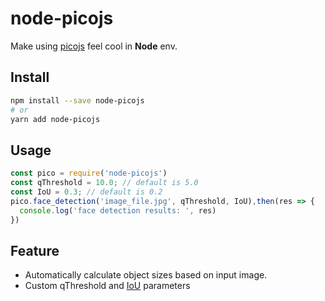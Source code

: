 # node-picojs

Make using [picojs](https://github.com/tehnokv/picojs) feel cool in **Node** env.

## Install

```bash
npm install --save node-picojs
# or
yarn add node-picojs
```

## Usage

```js
const pico = require('node-picojs')
const qThreshold = 10.0; // default is 5.0
const IoU = 0.3; // default is 0.2
pico.face_detection('image_file.jpg', qThreshold, IoU),then(res => {
  console.log('face detection results: ', res)
})
```

## Feature

* Automatically calculate object sizes based on input image.
* Custom qThreshold and [IoU](https://en.wikipedia.org/wiki/Jaccard_index) parameters
